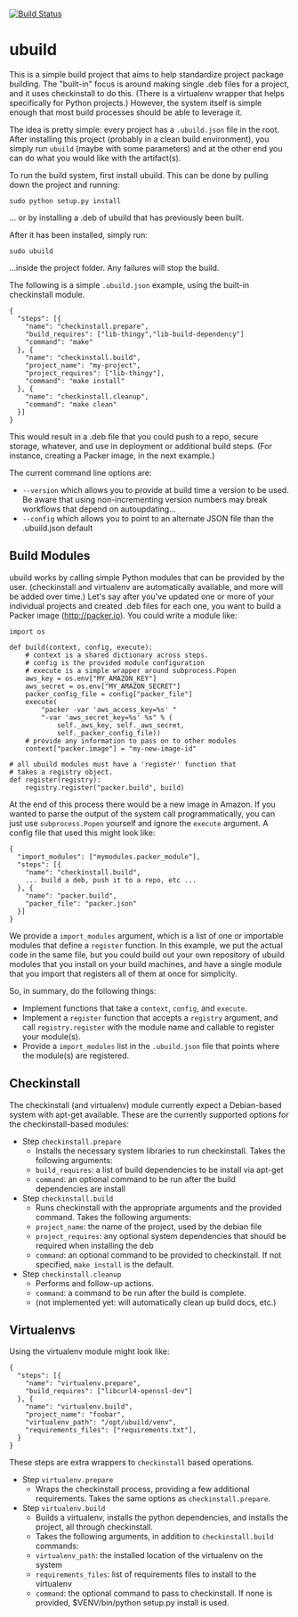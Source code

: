 [![Build Status](https://travis-ci.org/joshmarshall/ubuild.png?branch=master)](https://travis-ci.org/joshmarshall/ubuild)
# ubuild

This is a simple build project that aims to help standardize project package building. The "built-in" focus is around making single .deb files for a project, and it uses checkinstall to do this. (There is a virtualenv wrapper that helps specifically for Python projects.) However, the system itself is simple enough that most build processes should be able to leverage it.

The idea is pretty simple: every project has a `.ubuild.json` file in the root. After installing this project (probably in a clean build environment), you simply run `ubuild` (maybe with some parameters) and at the other end you can do what you would like with the artifact(s).

To run the build system, first install ubuild. This can be done by pulling down the project and running:

    sudo python setup.py install

... or by installing a .deb of ubuild that has previously been built.

After it has been installed, simply run:

    sudo ubuild

...inside the project folder. Any failures will stop the build.

The following is a simple `.ubuild.json` example, using the built-in checkinstall module.

    {
      "steps": [{
        "name": "checkinstall.prepare",
        "build_requires": ["lib-thingy","lib-build-dependency"]
        "command": "make"
      }, {
        "name": "checkinstall.build",
        "project_name": "my-project",
        "project_requires": ["lib-thingy"],
        "command": "make install"
      }, {
        "name": "checkinstall.cleanup",
        "command": "make clean"
      }]
    }

This would result in a .deb file that you could push to a repo, secure storage, whatever, and use in deployment or additional build steps. (For instance, creating a Packer image, in the next example.)

The current command line options are:

* `--version` which allows you to provide at build time a version to be used. Be aware that using non-incrementing version numbers may break workflows that depend on autoupdating...
* `--config` which allows you to point to an alternate JSON file than the .ubuild.json default

## Build Modules

ubuild works by calling simple Python modules that can be provided by the user. (checkinstall and virtualenv are automatically available, and more will be added over time.) Let's say after you've updated one or more of your individual projects and created .deb files for each one, you want to build a Packer image (http://packer.io). You could write a module like:

    import os

    def build(context, config, execute):
        # context is a shared dictionary across steps.
        # config is the provided module configuration
        # execute is a simple wrapper around subprocess.Popen
        aws_key = os.env["MY_AMAZON_KEY"]
        aws_secret = os.env["MY_AMAZON_SECRET"]
        packer_config_file = config["packer_file"]
        execute(
            "packer -var 'aws_access_key=%s' "
            "-var 'aws_secret_key=%s' %s" % (
                self._aws_key, self._aws_secret,
                self._packer_config_file))
        # provide any information to pass on to other modules
        context["packer.image"] = "my-new-image-id"

    # all ubuild modules must have a 'register' function that
    # takes a registry object.
    def register(registry):
        registry.register("packer.build", build)

At the end of this process there would be a new image in Amazon. If you wanted to parse the output of the system call programmatically, you can just use `subprocess.Popen` yourself and ignore the `execute` argument. A config file that used this might look like:

    {
      "import_modules": ["mymodules.packer_module"],
      "steps": [{
        "name": "checkinstall.build",
        ... build a deb, push it to a repo, etc ...
      }, {
        "name": "packer.build",
        "packer_file": "packer.json"
      }]
    }

We provide a `import_modules` argument, which is a list of one or importable modules that define a `register` function. In this example, we put the actual code in the same file, but you could build out your own repository of ubuild modules that you install on your build machines, and have a single module that you import that registers all of them at once for simplicity.

So, in summary, do the following things:

* Implement functions that take a `context`, `config`, and `execute`.
* Implement a `register` function that accepts a `registry` argument, and call `registry.register` with the module name and callable to register your module(s).
* Provide a `import_modules` list in the `.ubuild.json` file that points where the module(s) are registered.


## Checkinstall

The checkinstall (and virtualenv) module currently expect a Debian-based system with apt-get available. These are the currently supported options for the checkinstall-based modules:

* Step `checkinstall.prepare`
    * Installs the necessary system libraries to run checkinstall. Takes the following arguments:
    * `build_requires`: a list of build dependencies to be install via apt-get
    * `command`: an optional command to be run after the build dependencies are install
* Step `checkinstall.build`
    * Runs checkinstall with the appropriate arguments and the provided command. Takes the following arguments:
    * `project_name`: the name of the project, used by the debian file
    * `project_requires`: any optional system dependencies that should be required when installing the deb
    * `command`: an optional command to be provided to checkinstall. If not specified, `make install` is the default.
* Step `checkinstall.cleanup`
    * Performs and follow-up actions.
    * `command`: a command to be run after the build is complete.
    * (not implemented yet: will automatically clean up build docs, etc.)


## Virtualenvs

Using the virtualenv module might look like:

    {
      "steps": [{
        "name": "virtualenv.prepare",
        "build_requires": ["libcurl4-openssl-dev"]
      }, {
        "name": "virtualenv.build",
        "project_name": "foobar",
        "virtualenv_path": "/opt/ubuild/venv",
        "requirements_files": ["requirements.txt"],
      }
    }

These steps are extra wrappers to `checkinstall` based operations.

* Step `virtualenv.prepare`
    * Wraps the checkinstall process, providing a few additional requirements. Takes the same options as `checkinstall.prepare`.
* Step `virtualenv.build`
    * Builds a virtualenv, installs the python dependencies, and installs the project, all through checkinstall.
    * Takes the following arguments, in addition to `checkinstall.build` commands:
    * `virtualenv_path`: the installed location of the virtualenv on the system
    * `requirements_files`: list of requirements files to install to the virtualenv
    * `command`: the optional command to pass to checkinstall. If none is provided, $VENV/bin/python setup.py install is used.
